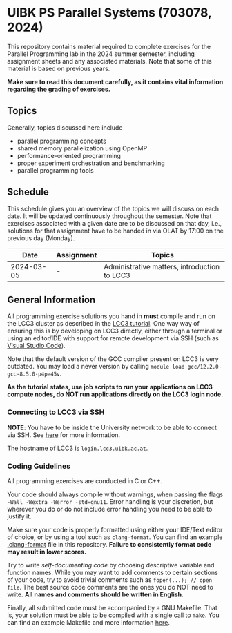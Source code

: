 # UIBK PS Parallel Systems (703078, 2024)

This repository contains material required to complete exercises for the
Parallel Programming lab in the 2024 summer semester, including assignment
sheets and any associated materials. Note that some of this material is based
on previous years.

**Make sure to read this document carefully, as it contains vital information
regarding the grading of exercises.**

## Topics

Generally, topics discussed here include

- parallel programming concepts
- shared memory parallelization using OpenMP
- performance-oriented programming
- proper experiment orchestration and benchmarking
- parallel programming tools

## Schedule

This schedule gives you an overview of the topics we will discuss on each date.
It will be updated continuously throughout the semester. Note that exercises
associated with a given date are to be discussed on that day, i.e., solutions
for that assignment have to be handed in via OLAT by 17:00 on the previous day
(Monday).

| Date       | Assignment | Topics                                                      |
| ---------- | ---------- | ----------------------------------------------------------- |
| 2024-03-05 | -          | Administrative matters, introduction to LCC3                |

## General Information

All programming exercise solutions you hand in **must** compile and run on the
LCC3 cluster as described in the [LCC3 tutorial](lcc3_tutorial.md). One way
way of ensuring this is by developing on LCC3 directly, either through a
terminal or using an editor/IDE with support for remote development via SSH
(such as [Visual Studio Code](https://code.visualstudio.com/docs/remote/ssh)).

Note that the default version of the GCC compiler present on LCC3 is very
outdated. You may load a never version by calling `module load gcc/12.2.0-gcc-8.5.0-p4pe45v`.

**As the tutorial states, use job scripts to run your applications on LCC3
compute nodes, do NOT run applications directly on the LCC3 login node.**

### Connecting to LCC3 via SSH

**NOTE**: You have to be inside the University network to be able to connect via
SSH. See [here](https://www.uibk.ac.at/zid/netz-komm/vpn/) for more information.

The hostname of LCC3 is `login.lcc3.uibk.ac.at`.

### Coding Guidelines

All programming exercises are conducted in C or C++.

Your code should always compile without warnings, when passing the flags `-Wall
-Wextra -Werror -std=gnu11`. Error handling is your discretion, but wherever you
do or do not include error handling you need to be able to justify it.

Make sure your code is properly formatted using either your IDE/Text editor of
choice, or by using a tool such as `clang-format`. You can find an example
[.clang-format](.clang-format) file in this repository. **Failure to
consistently format code may result in lower scores.**

Try to write _self-documenting code_ by choosing descriptive variable and
function names. While you may want to add comments to certain sections of your
code, try to avoid trivial comments such as `fopen(...); // open file`. The best
source code comments are the ones you do NOT need to write. **All names and
comments should be written in English**.

Finally, all submitted code must be accompanied by a GNU Makefile. That is, your
solution must be able to be compiled with a single call to `make`. You can find
an example Makefile and more information [here](example_makefile).

